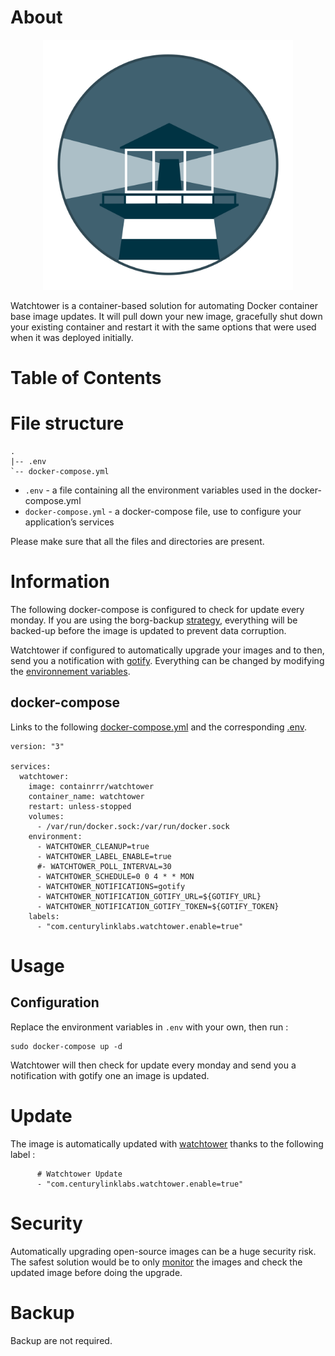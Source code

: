 # About

<p align="center">
<img src="../_utilities/watchtower.png" width="400" alt="watchtower" title="watchtower" />
</p>

Watchtower is a container-based solution for automating Docker container base image updates. It will pull down your new image, gracefully shut down your existing container and restart it with the same options that were used when it was deployed initially.


# Table of Contents

# File structure 

```
.
|-- .env
`-- docker-compose.yml
```

- `.env` - a file containing all the environment variables used in the docker-compose.yml
- `docker-compose.yml` - a docker-compose file, use to configure your application’s services

Please make sure that all the files and directories are present.

# Information

The following docker-compose is configured to check for update every monday. If you are using the borg-backup [strategy](../borg-backup), everything will be backed-up before the image is updated to prevent data corruption. 

Watchtower if configured to automatically upgrade your images and to then, send you a notification with [gotify](../gotify). Everything can be changed by modifying the [environnement variables](https://containrrr.dev/watchtower/arguments/).

## docker-compose
Links to the following [docker-compose.yml](docker-compose.yml) and the corresponding [.env](.env).

```
version: "3"

services:
  watchtower:
    image: containrrr/watchtower
    container_name: watchtower
    restart: unless-stopped
    volumes:
      - /var/run/docker.sock:/var/run/docker.sock
    environment:
      - WATCHTOWER_CLEANUP=true
      - WATCHTOWER_LABEL_ENABLE=true
      #- WATCHTOWER_POLL_INTERVAL=30
      - WATCHTOWER_SCHEDULE=0 0 4 * * MON
      - WATCHTOWER_NOTIFICATIONS=gotify
      - WATCHTOWER_NOTIFICATION_GOTIFY_URL=${GOTIFY_URL}
      - WATCHTOWER_NOTIFICATION_GOTIFY_TOKEN=${GOTIFY_TOKEN}
    labels:
      - "com.centurylinklabs.watchtower.enable=true"
```

# Usage

## Configuration

Replace the environment variables in `.env` with your own, then run :

```
sudo docker-compose up -d
```

Watchtower will then check for update every monday and send you a notification with gotify one an image is updated.

# Update

The image is automatically updated with [watchtower](../watchtower) thanks to the following label :

```
      # Watchtower Update
      - "com.centurylinklabs.watchtower.enable=true"
```

# Security

Automatically upgrading open-source images can be a huge security risk. The safest solution would be to only [monitor](https://containrrr.dev/watchtower/arguments/#without_updating_containers) the images and check the updated image before doing the upgrade.

# Backup

Backup are not required.
